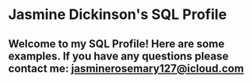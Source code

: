 # Jasmine Dickinson's SQL Profile 

## Welcome to my SQL Profile! Here are some examples. If you have any questions please contact me: jasminerosemary127@icloud.com

